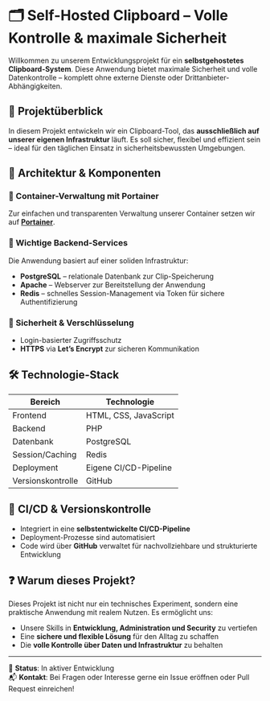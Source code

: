 
# 🗂️ Self-Hosted Clipboard – Volle Kontrolle & maximale Sicherheit

Willkommen zu unserem Entwicklungsprojekt für ein **selbstgehostetes Clipboard-System**. Diese Anwendung bietet maximale Sicherheit und volle Datenkontrolle – komplett ohne externe Dienste oder Drittanbieter-Abhängigkeiten.

## 🚀 Projektüberblick

In diesem Projekt entwickeln wir ein Clipboard-Tool, das **ausschließlich auf unserer eigenen Infrastruktur** läuft. Es soll sicher, flexibel und effizient sein – ideal für den täglichen Einsatz in sicherheitsbewussten Umgebungen.

## 🧩 Architektur & Komponenten

### 🧭 Container-Verwaltung mit Portainer
Zur einfachen und transparenten Verwaltung unserer Container setzen wir auf **[Portainer](https://www.portainer.io/)**.

### 🔧 Wichtige Backend-Services
Die Anwendung basiert auf einer soliden Infrastruktur:
- **PostgreSQL** – relationale Datenbank zur Clip-Speicherung  
- **Apache** – Webserver zur Bereitstellung der Anwendung  
- **Redis** – schnelles Session-Management via Token für sichere Authentifizierung

### 🔐 Sicherheit & Verschlüsselung
- Login-basierter Zugriffsschutz
- **HTTPS** via **Let’s Encrypt** zur sicheren Kommunikation

## 🛠️ Technologie-Stack

| Bereich      | Technologie        |
|-------------|--------------------|
| Frontend    | HTML, CSS, JavaScript |
| Backend     | PHP                |
| Datenbank   | PostgreSQL         |
| Session/Caching | Redis          |
| Deployment  | Eigene CI/CD-Pipeline |
| Versionskontrolle | GitHub       |

## 🔄 CI/CD & Versionskontrolle

- Integriert in eine **selbstentwickelte CI/CD-Pipeline**
- Deployment-Prozesse sind automatisiert
- Code wird über **GitHub** verwaltet für nachvollziehbare und strukturierte Entwicklung

## ❓ Warum dieses Projekt?

Dieses Projekt ist nicht nur ein technisches Experiment, sondern eine praktische Anwendung mit realem Nutzen. Es ermöglicht uns:
- Unsere Skills in **Entwicklung, Administration und Security** zu vertiefen
- Eine **sichere und flexible Lösung** für den Alltag zu schaffen
- Die **volle Kontrolle über Daten und Infrastruktur** zu behalten

---

📌 **Status**: In aktiver Entwicklung  
📬 **Kontakt**: Bei Fragen oder Interesse gerne ein Issue eröffnen oder Pull Request einreichen!

